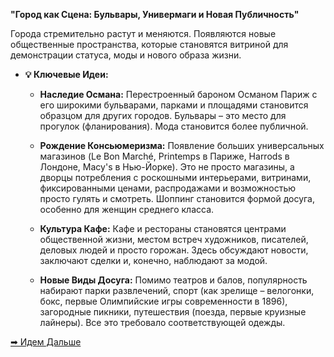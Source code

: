 **"Город как Сцена: Бульвары, Универмаги и Новая Публичность"**

Города стремительно растут и меняются. Появляются новые общественные пространства, которые становятся витриной для демонстрации статуса, моды и нового образа жизни.
    
- **💡 Ключевые Идеи:**
    
    - **Наследие Османа:** Перестроенный бароном Османом Париж с его широкими бульварами, парками и площадями становится образцом для других городов. Бульвары – это место для прогулок (фланирования). Мода становится более публичной.
        
    - **Рождение Консьюмеризма:** Появление больших универсальных магазинов (Le Bon Marché, Printemps в Париже, Harrods в Лондоне, Macy's в Нью-Йорке). Это не просто магазины, а дворцы потребления с роскошными интерьерами, витринами, фиксированными ценами, распродажами и возможностью просто гулять и смотреть. Шоппинг становится формой досуга, особенно для женщин среднего класса.
        
    - **Культура Кафе:** Кафе и рестораны становятся центрами общественной жизни, местом встреч художников, писателей, деловых людей и просто горожан. Здесь обсуждают новости, заключают сделки и, конечно, наблюдают за модой.
        
    - **Новые Виды Досуга:** Помимо театров и балов, популярность набирают парки развлечений, спорт (как зрелище – велогонки, бокс, первые Олимпийские игры современности в 1896), загородные пикники, путешествия (поезда, первые круизные лайнеры). Все это требовало соответствующей одежды.


[➡ Идем Дальше](Контест%20эпохи/Новые%20Горизонты%20Женщин)